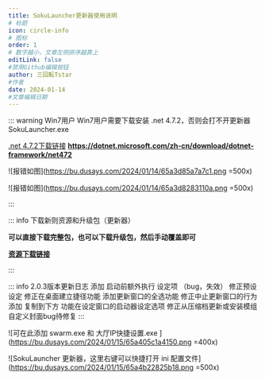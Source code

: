 ```yaml
---
title: SokuLauncher更新器使用说明
# 标题
icon: circle-info
# 图标
order: 1
# 数字越小，文章左侧排序越靠上
editLink: false
#禁用Github编辑按钮
author: 三回転Tstar
#作者
date: 2024-01-14
#文章编辑日期
---
```



::: warning Win7用户
Win7用户需要下载安装 .net 4.7.2，否则会打不开更新器 SokuLauncher.exe

[.net 4.7.2下载链接](https://dotnet.microsoft.com/zh-cn/download/dotnet-framework/net472)
**https://dotnet.microsoft.com/zh-cn/download/dotnet-framework/net472**

![报错如图](https://bu.dusays.com/2024/01/14/65a3d85a7a7c1.png =500x)

![报错如图](https://bu.dusays.com/2024/01/14/65a3d8283110a.png =500x)

:::

::: info 下载新则资源和升级包（更新器）

**可以直接下载完整包，也可以下载升级包，然后手动覆盖即可**

[**资源下载链接**](../about/#非想天则资源下载指路) 

:::

::: info 2.0.3版本更新日志
添加 启动前额外执行 设定项 （bug，失效）
修正预设设定
修正在桌面建立捷径功能
添加更新窗口的全选功能
修正中止更新窗口的行为
添加 复制到下方 功能在设定窗口的启动器设定选项
修正从压缩档更新或安装模组
自定义封面bug待修复
:::

![可在此添加 swarm.exe 和 大厅IP快捷设置.exe ](https://bu.dusays.com/2024/01/15/65a405c1a4150.png =400x)

![SokuLauncher 更新器，这里右键可以快捷打开 ini 配置文件](https://bu.dusays.com/2024/01/15/65a4b22825b18.png =500x)


